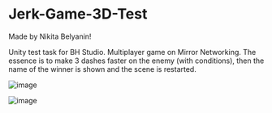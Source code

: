 # Jerk-Game-3D-Test

Made by Nikita Belyanin!

 Unity test task for BH Studio.  Multiplayer game on Mirror Networking. The essence is to make 3 dashes faster on the enemy (with conditions), then the name of the winner is shown and the scene is restarted.
 
![image](https://user-images.githubusercontent.com/85021488/201494103-716df0db-2b7b-4543-805c-7879be472e02.png)
 
![image](https://user-images.githubusercontent.com/85021488/201494077-2b0165b0-bd4e-4a4f-a840-e382857d4526.png)


